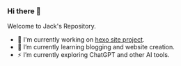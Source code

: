 ### Hi there 👋
Welcome to Jack's Repository.

- 🔭 I'm currently working on [hexo site project](jacklee981229.github.io).
- 🌱 I’m currently learning blogging and website creation.
- ⚡ I’m currently exploring ChatGPT and other AI tools.

<!--
**jacklee981229/jacklee981229** is a ✨ _special_ ✨ repository because its `README.md` (this file) appears on your GitHub profile.

Here are some ideas to get you started:

- 🔭 I’m currently working on ...
- 🌱 I’m currently learning ...
- 👯 I’m looking to collaborate on ...
- 🤔 I’m looking for help with ...
- 💬 Ask me about ...
- 📫 How to reach me: ...
- 😄 Pronouns: ...
- ⚡ Fun fact: ...
-->
